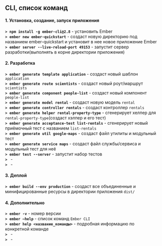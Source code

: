 ## CLI, список команд

#### 1. Установка, создание, запуск приложения
**`> npm install -g ember-cli@2.8`** - установить Ember  
**`> ember new ember-quickstart`** - создаст новую директорию под названием ember-quickstart и установит в нее новое приложение Ember  
**`> ember server --live-reload-port 49153`** - запустит сервер разработки(выполнять в корне директории приложения)  



#### 2. Разработка
**`> ember generate template application`** - создаст новый шаблон `application`  
**`> ember generate route scientists`** - создаст новый роут/маршрут `scientists`  
**`> ember generate component people-list`** - создаст новый компонент `people-list`  
**`> ember generate model rental`** - создаст новую модель `rental`  
**`> ember generate controller rentals`** - создаст контроллер `rentals`  
**`> ember generate helper rental-property-type`** - сгенерирует хелпер для `rental-property-type`(создаст хэлпер и его тест)  
**`> ember generate acceptance-test list-rentals`** - сгенерирует новый приёмочный тест с названием `list-rentals`  
**`> ember generate util google-maps`** - создаст файл утилиты и модульный тест  
**`> ember generate service maps`** - создаст файл службы/сервиса и модульный тест для неё  
**`> ember test --server`** - запустит набор тестов  
**`> `** -   
**`> `** -   


#### 3. Деплой
**`> ember build --env production`** - создаст все объединенные и минифицированные ресурсы в директории приложения `dist/`  


#### 4. Дополнительно
**`> ember -v`** - номер версии  
**`> ember –help`** - список команд `Ember CLI`  
**`> ember help <название_команды>`** - подробная информацию по конкретной команде  
**`> `** -   
**`> `** -   